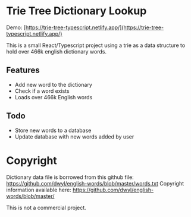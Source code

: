 # Trie Tree Dictionary Lookup

Demo: [https://trie-tree-typescript.netlify.app/](https://trie-tree-typescript.netlify.app/)

This is a small React/Typescript project using a trie as a data structure to hold over 466k english dictionary words.

## Features

- Add new word to the dictionary
- Check if a word exists
- Loads over 466k English words

## Todo

- Store new words to a database
- Update database with new words added by user

# Copyright

Dictionary data file is borrowed from this github file: https://github.com/dwyl/english-words/blob/master/words.txt
Copyright information available here: https://github.com/dwyl/english-words/blob/master/

This is not a commercial project.

